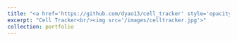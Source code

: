 ```yaml
---
title: "<a href='https://github.com/dyao13/cell_tracker' style='opacity:1;'>Cell Tracker</a>"
excerpt: "Cell Tracker<br/><img src='/images/celltracker.jpg'>"
collection: portfolio
---
```

